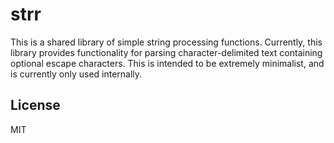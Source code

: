 
strr
====

This is a shared library of simple string processing functions. Currently,
this library provides functionality for parsing character-delimited text
containing optional escape characters. This is intended to be extremely
minimalist, and is currently only used internally.

License
-------

MIT

